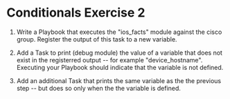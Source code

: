 # Conditionals Exercise 2

1. Write a Playbook that executes the "ios_facts" module against the cisco group. Register the output of this task to a new variable.

2. Add a Task to print (debug module) the value of a variable that does not exist in the registerred output -- for example "device_hostname". Executing your Playbook should indicate that the variable is not defined.

3. Add an additional Task that prints the same variable as the the previous step -- but does so only when the the variable is defined.
